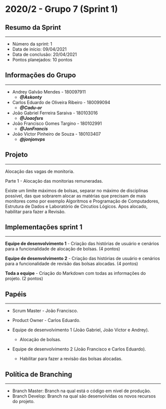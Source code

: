 # 2020/2 - Grupo 7 (Sprint 1)
## Resumo da Sprint
***
* Número da sprint: 1
* Data de início: 09/04/2021
* Data de conclusão: 20/04/2021
* Pontos planejados: 10 pontos


## Informações do Grupo
***

* Andrey Galvão Mendes - 180097911
    - ***@Askonty***
* Carlos Eduardo de Oliveira Ribeiro - 180099094
    - ***@Cadu-or***
* João Gabriel Ferreira Saraiva - 180103016
    - ***@Joaofsrs***
* João Francisco Gomes Targino - 180102991
    - ***@JonFrancis***
* João Victor Pinheiro de Souza - 180103407
    - ***@jonjonvps***


## Projeto
***

Alocação das vagas de monitoria.

Parte 1 - Alocação das monitorias remuneradas.

Existe um limite máximos de bolsas, separar no máximo de disciplinas possível, das que sobrarem alocar as matérias que precisam de mais monitores como por exemplo Algoritmos e Programação de Computadores, Estrutura de Dados e Laboratório de Circutios Lógicos. 
Apos alocado, habilitar para fazer a Revisão.

## Implementações sprint 1
***

**Equipe de desenvolvimento 1** - Criação das histórias de usuário e cenários para a funcionalidade de alocação de bolsas. (4 pontos)

**Equipe de desenvolvimento 2** - Criação das histórias de usuário e cenários para a funcionalidade de revisão das bolsas alocadas. (4 pontos)

**Toda a equipe** - Criação do Markdown com todas as informações do projeto. (2 pontos)


## Papéis
***

- Scrum Master - João Francisco.

- Product Owner - Carlos Eduardo.

- Equipe de desenvolvimento 1 (João Gabriel, João Victor e Andrey). 
    - Alocação de bolsas.
    
- Equipe de desenvolvimento 2 (João Francisco e Carlos Eduardo).
    - Habilitar para fazer a revisão das bolsas alocadas.

## Política de Branching
***

 - Branch Master: Branch na qual está o código em nivel de produção.
 - Branch Develop: Branch na qual são desenvolvidas os novos recursos do projeto.  
